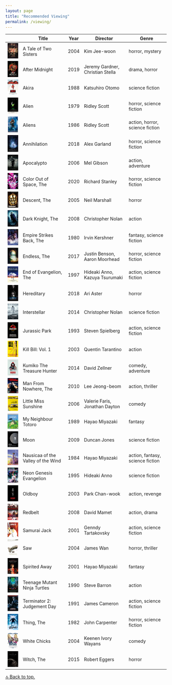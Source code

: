 ```yaml
---
layout: page
title: "Recommended Viewing"
permalink: /viewing/
---
```


| | Title | Year | Director | Genre |
|-|-------|------|----------|-------|
| <img src="../assets/images/films/a_tale_of_two_sisters.jpg" width="100" height="auto"/> | A Tale of Two Sisters | 2004 | Kim Jee-woon | horror, mystery |
| <img src="../assets/images/films/after_midnight.jpg" width="100" height="auto" loading="lazy"/> | After Midnight | 2019 | Jeremy Gardner, Christian Stella | drama, horror |
| <img src="../assets/images/films/akira.jpg" width="100" height="auto" loading="lazy"/> | Akira | 1988 | Katsuhiro Otomo | science fiction |
| <img src="../assets/images/films/alien.jpg" width="100" height="auto" loading="lazy"/> | Alien | 1979 | Ridley Scott | horror, science fiction |
| <img src="../assets/images/films/aliens.jpg" width="100" height="auto" loading="lazy"/> | Aliens | 1986 | Ridley Scott | action, horror, science fiction |
| <img src="../assets/images/films/annihilation.jpeg" width="100" height="auto" loading="lazy"/> | Annihilation | 2018 | Alex Garland | horror, science fiction |
| <img src="../assets/images/films/apocalypto.jpg" width="100" height="auto" loading="lazy"/>| Apocalypto | 2006 | Mel Gibson | action, adventure |
| <img src="../assets/images/films/color_out_of_space.jpg" width="100" height="auto" loading="lazy"/>| Color Out of Space, The | 2020 | Richard Stanley | horror, science fiction |
| <img src="../assets/images/films/descent.jpeg" width="100" height="auto" loading="lazy"/> | Descent, The | 2005 | Neil Marshall | horror |
| <img src="../assets/images/films/dark_knight.jpg" width="100" height="auto"/> | Dark Knight, The | 2008 | Christopher Nolan | action |
| <img src="../assets/images/films/empire_strikes_back.jpg" width="100" height="auto" loading="lazy"/>| Empire Strikes Back, The | 1980 | Irvin Kershner  | fantasy, science fiction |
| <img src="../assets/images/films/endless.png" width="100" height="auto" loading="lazy"/>| Endless, The | 2017 | Justin Benson, Aaron Moorhead | horror, science fiction |
| <img src="../assets/images/films/end_of_evangelion.jpg" width="100" height="auto" loading="lazy" /> | End of Evangelion, The | 1997 | Hideaki Anno, Kazuya Tsurumaki | action, science fiction |
| <img src="../assets/images/films/hereditary.jpg" width="100" height="auto" loading="lazy"/> | Hereditary | 2018 | Ari Aster | horror |
| <img src="../assets/images/films/interstellar.jpg" width="100" height="auto" loading="lazy"/> | Interstellar | 2014 | Christopher Nolan | science fiction |
| <img src="../assets/images/films/jurassic_park.jpeg" width="100" height="auto"/> | Jurassic Park | 1993 | Steven Spielberg | action, science fiction |
| <img src="../assets/images/films/kill_bill.jpg" width="100" height="auto" loading="lazy"/>| Kill Bill: Vol. 1 | 2003 | Quentin Tarantino | action |
| <img src="../assets/images/films/kumiko_treasure_hunter.jpg" width="100" height="auto" loading="lazy"/> | Kumiko The Treasure Hunter | 2014 | David Zellner | comedy, adventure |
| <img src="../assets/images/films/man_from_nowhere.jpg" width="100" height="auto"/> | Man From Nowhere, The | 2010 | Lee Jeong-beom | action, thriller |
| <img src="../assets/images/films/little_miss_sunshine.jpg" width="100" height="auto" loading="lazy"/> | Little Miss Sunshine | 2006 | Valerie Faris, Jonathan Dayton | comedy |
| <img src="../assets/images/films/totoro.jpg" width="100" height="auto" loading="lazy"/> | My Neighbour Totoro | 1989 | Hayao Miyazaki | fantasy |
| <img src="../assets/images/films/Moon.jpg" width="100" height="auto"/> | Moon | 2009 | Duncan Jones | science fiction |
| <img src="../assets/images/films/nausicaa.jpg" width="100" height="auto"/> | Nausicaa of the Valley of the Wind | 1984 | Hayao Miyazaki | action, fantasy, science fiction |
| <img src="../assets/images/films/neon_genesis.jpg" width="100" height="auto" loading="lazy"/>| Neon Genesis Evangelion | 1995 | Hideaki Anno | science fiction |
| <img src="../assets/images/films/oldboy.jpeg" width="100" height="auto" loading="lazy"/> | Oldboy | 2003 | Park Chan-wook | action, revenge |
| <img src="../assets/images/films/redbelt.jpeg" width="100" height="auto" loading="lazy"/> | Redbelt | 2008 | David Mamet | action, drama |
| <img src="../assets/images/films/samurai_jack.jpeg" width="100" height="auto"/> | Samurai Jack |2001 | Genndy Tartakovsky | action, science fiction |
| <img src="../assets/images/films/saw.jpg" width="100" height="auto"/> | Saw | 2004 | James Wan | horror, thriller |
|<img src="../assets/images/films/spirited_away.jpg" width="100" height="auto" loading="lazy"/> | Spirited Away | 2001 | Hayao Miyazaki | fantasy |
| <img src="../assets/images/films/ninja_turtles.jpg" width="100" height="auto"/> | Teenage Mutant Ninja Turtles | 1990 | Steve Barron | action |
| <img src="../assets/images/films/terminator_2.jpg" width="100" height="auto" loading="lazy"/> | Terminator 2: Judgement Day | 1991 | James Cameron | action, science fiction |
| <img src="../assets/images/films/thing.jpg" width="100" height="auto" loading="lazy"/>| Thing, The | 1982 | John Carpenter | horror, science fiction |
| <img src="../assets/images/films/white_chicks.jpg" width="100" height="auto"/> | White Chicks | 2004 | Keenen Ivory Wayans | comedy |
| <img src="../assets/images/films/witch.jpg" width="100" height="auto" loading="lazy"/> | Witch, The | 2015 | Robert Eggers | horror |

[🔝 Back to top.](#top)